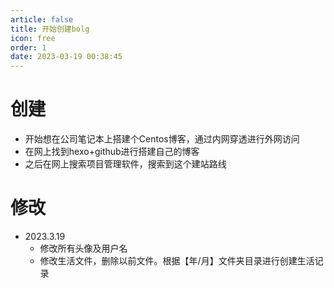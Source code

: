 ```yaml
---
article: false
title: 开始创建bolg
icon: free
order: 1
date: 2023-03-19 00:38:45
---
```


# 创建
- 开始想在公司笔记本上搭建个Centos博客，通过内网穿透进行外网访问
- 在网上找到hexo+github进行搭建自己的博客
- 之后在网上搜索项目管理软件，搜索到这个建站路线

# 修改
- 2023.3.19
  - 修改所有头像及用户名
  - 修改生活文件，删除以前文件。根据【年/月】文件夹目录进行创建生活记录
